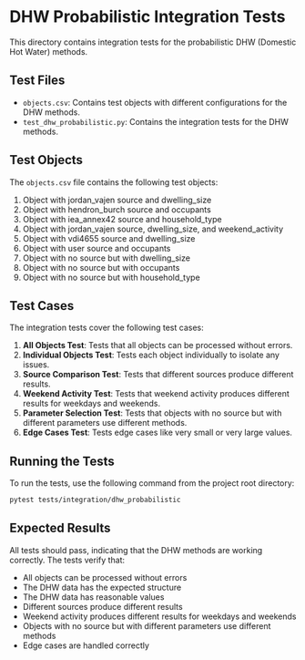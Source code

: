 # DHW Probabilistic Integration Tests

This directory contains integration tests for the probabilistic DHW (Domestic Hot Water) methods.

## Test Files

- `objects.csv`: Contains test objects with different configurations for the DHW methods.
- `test_dhw_probabilistic.py`: Contains the integration tests for the DHW methods.

## Test Objects

The `objects.csv` file contains the following test objects:

1. Object with jordan_vajen source and dwelling_size
2. Object with hendron_burch source and occupants
3. Object with iea_annex42 source and household_type
4. Object with jordan_vajen source, dwelling_size, and weekend_activity
5. Object with vdi4655 source and dwelling_size
6. Object with user source and occupants
7. Object with no source but with dwelling_size
8. Object with no source but with occupants
9. Object with no source but with household_type

## Test Cases

The integration tests cover the following test cases:

1. **All Objects Test**: Tests that all objects can be processed without errors.
2. **Individual Objects Test**: Tests each object individually to isolate any issues.
3. **Source Comparison Test**: Tests that different sources produce different results.
4. **Weekend Activity Test**: Tests that weekend activity produces different results for weekdays and weekends.
5. **Parameter Selection Test**: Tests that objects with no source but with different parameters use different methods.
6. **Edge Cases Test**: Tests edge cases like very small or very large values.

## Running the Tests

To run the tests, use the following command from the project root directory:

```bash
pytest tests/integration/dhw_probabilistic
```

## Expected Results

All tests should pass, indicating that the DHW methods are working correctly. The tests verify that:

- All objects can be processed without errors
- The DHW data has the expected structure
- The DHW data has reasonable values
- Different sources produce different results
- Weekend activity produces different results for weekdays and weekends
- Objects with no source but with different parameters use different methods
- Edge cases are handled correctly